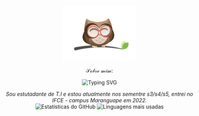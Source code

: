 <div align = "center">
<img src = "https://github.com/sandrineabreu/SandrineAbreu/blob/main/c4ef3eaa04d73ef730422c7a55da0f-unscreen.gif" width="200" height="150">

𝒮ℴ𝒷𝓇ℯ 𝓂𝒾𝓂:
<p align="center">
  <img src="https://readme-typing-svg.demolab.com/?lines=Ola,+bem+vindo+ao+meu+git!;Sou+Sandrine+Abreu+muito+prazer!;&font=Pacifico&center=true&width=380&height=50&duration=4000&pause=1000&color=9370DB" alt="Typing SVG">
</p>
<div aling ="center">
  
</div>
<i>Sou estutadante de T.I e estou atualmente nos sementre s3/s4/s5, entrei no IFCE - campus Maranguape em 2022.</i>
<div aling ="center">
  <img src="https://github-readme-stats.vercel.app/api?username=SandrineAbreu&show_icons=true&hide_title=true&title_color=FFFFFF&icon_color=FFFFFF&text_color=FFFFFF&bg_color=3B0066&cache_seconds=1" alt="Estatísticas do GitHub"/>

  <img src="https://github-readme-stats.vercel.app/api/top-langs/?username=SandrineAbreu&layout=compact&langs_count=5&title_color=FFFFFF&text_color=FFFFFF&bg_color=3B0066&cache_seconds=1" alt="Linguagens mais usadas"/>
</div>
</div>

